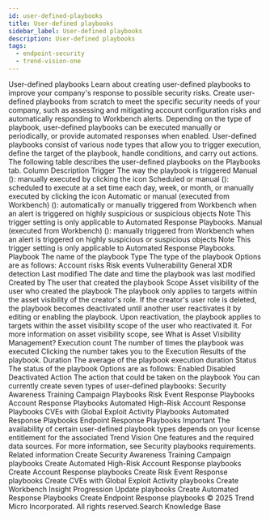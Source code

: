 ```yaml
---
id: user-defined-playbooks
title: User-defined playbooks
sidebar_label: User-defined playbooks
description: User-defined playbooks
tags:
  - endpoint-security
  - trend-vision-one
---
```


 User-defined playbooks Learn about creating user-defined playbooks to improve your company's response to possible security risks. Create user-defined playbooks from scratch to meet the specific security needs of your company, such as assessing and mitigating account configuration risks and automatically responding to Workbench alerts. Depending on the type of playbook, user-defined playbooks can be executed manually or periodically, or provide automated responses when enabled. User-defined playbooks consist of various node types that allow you to trigger execution, define the target of the playbook, handle conditions, and carry out actions. The following table describes the user-defined playbooks on the Playbooks tab. Column Description Trigger The way the playbook is triggered Manual (): manually executed by clicking the icon Scheduled or manual (): scheduled to execute at a set time each day, week, or month, or manually executed by clicking the icon Automatic or manual (executed from Workbench) (): automatically or manually triggered from Workbench when an alert is triggered on highly suspicious or suspicious objects Note This trigger setting is only applicable to Automated Response Playbooks. Manual (executed from Workbench) (): manually triggered from Workbench when an alert is triggered on highly suspicious or suspicious objects Note This trigger setting is only applicable to Automated Response Playbooks. Playbook The name of the playbook Type The type of the playbook Options are as follows: Account risks Risk events Vulnerability General XDR detection Last modified The date and time the playbook was last modified Created by The user that created the playbook Scope Asset visibility of the user who created the playbook The playbook only applies to targets within the asset visibility of the creator's role. If the creator's user role is deleted, the playbook becomes deactivated until another user reactivates it by editing or enabling the playbook. Upon reactivation, the playbook applies to targets within the asset visibility scope of the user who reactivated it. For more information on asset visibility scope, see What is Asset Visibility Management? Execution count The number of times the playbook was executed Clicking the number takes you to the Execution Results of the playbook. Duration The average of the playbook execution duration Status The status of the playbook Options are as follows: Enabled Disabled Deactivated Action The action that could be taken on the playbook You can currently create seven types of user-defined playbooks: Security Awareness Training Campaign Playbooks Risk Event Response Playbooks Account Response Playbooks Automated High-Risk Account Response Playbooks CVEs with Global Exploit Activity Playbooks Automated Response Playbooks Endpoint Response Playbooks Important The availability of certain user-defined playbook types depends on your license entitlement for the associated Trend Vision One features and the required data sources. For more information, see Security playbooks requirements. Related information Create Security Awareness Training Campaign playbooks Create Automated High-Risk Account Response playbooks Create Account Response playbooks Create Risk Event Response playbooks Create CVEs with Global Exploit Activity playbooks Create Workbench Insight Progression Update playbooks Create Automated Response Playbooks Create Endpoint Response playbooks © 2025 Trend Micro Incorporated. All rights reserved.Search Knowledge Base